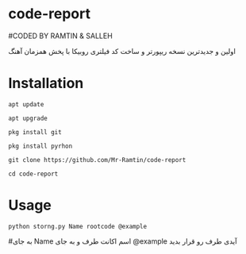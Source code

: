 # code-report
#CODED BY RAMTIN & SALLEH

اولین و جدیدترین نسخه ریپورتر و ساخت کد فیلتری روبیکا با پخش همزمان آهنگ 

# Installation

`apt update`

`apt upgrade`

`pkg install git`

`pkg install pyrhon`

`git clone https://github.com/Mr-Ramtin/code-report`

`cd code-report`

 # Usage

`python storng.py Name rootcode @example`

#به جای Name اسم اکانت طرف و به جای @example آیدی طرف رو قرار بدید

